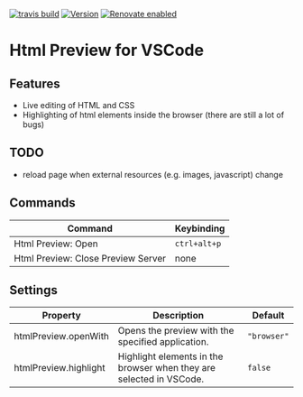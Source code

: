 [![travis build](https://img.shields.io/travis/com/SimonSiefke/vscode-html-preview.svg?style=flat-square)](https://travis-ci.com/SimonSiefke/vscode-html-preview) [![Version](https://vsmarketplacebadge.apphb.com/version/SimonSiefke.html-preview.svg)](https://marketplace.visualstudio.com/items?itemName=SimonSiefke.html-preview) [![Renovate enabled](https://img.shields.io/badge/renovate-enabled-brightgreen.svg)](https://renovatebot.com/)

# Html Preview for VSCode

<!-- TODO demo gif -->

## Features

- Live editing of HTML and CSS
- Highlighting of html elements inside the browser (there are still a lot of bugs)

## TODO

- reload page when external resources (e.g. images, javascript) change

## Commands

| Command                            | Keybinding   |
| ---------------------------------- | ------------ |
| Html Preview: Open                 | `ctrl+alt+p` |
| Html Preview: Close Preview Server | none         |

## Settings

| Property              | Description                                                         | Default     |
| --------------------- | ------------------------------------------------------------------- | ----------- |
| htmlPreview.openWith  | Opens the preview with the specified application.                   | `"browser"` |
| htmlPreview.highlight | Highlight elements in the browser when they are selected in VSCode. | `false`     |

<!-- TODO bug: type <h1>a</h1>, select a , type b, $node is undefined -->

<!-- TODO use child process for efficiency -->
<!-- TODO implicit head body tbody tags -->

<!-- autoreload extension: nodemon --watch **/dist/** --exec node scripts/update-extension.js -->

<!-- TODO support insertion of element via javascript, preview insertions can be done by referencing beforeid and afterid -->

<!-- TODO debug why live preview isn't working on chrome on mobile android -->
<!-- TODO automatically open browser -->

<!-- TODO live js via chrome devtools api / firefox devtools api similar to lighttable/brackets with chrome -->

<!-- TODO http caching -->

<!-- TODO stop probably not necessary because we can just disconnect when there are no more open sockets (meaning the user has closed the browser and probably wants to close the preview anyway, also he can just reopen the preview) -->

<!-- TODO when opening preview, open new files to the left -->

<!-- TODO shtml -->
<!-- TODO htm -->
<!-- TODO proxy? -->
<!-- TODO cors -->
<!-- TODO element moves https://trello.com/c/yMmDFqdq/928-live-html-support-moves -->
<!-- TODO better highlight position matching -->
<!-- TODO create vscode.workspace.createfilesystemwatcher -->
<!-- TODO pretty urls when opening, e.g. localhost:3000 instead of localhost:3000/index.html -->
<!-- TODO figure out whats best when another application is blocking the port (killing it or using another port) -->
<!-- TODO dispose listeners in live preview -->
<!-- TODO test when index.html is created or deleted, same for related files -->
<!-- TODO maybe use webworker when there is actually a lot of processing on the client -->
<!-- TODO test when css is deleted/created -->
<!-- TODO multiple files at the same time, only reload index.html and not about.html when index.html is changed -->
<!-- TODO like brackets: when no html file is opened, find the closest html file and open it -->
<!-- TODO move extension tests to html-preview-service -->
<!-- TODO select text in editor when selected in browser -->
<!-- TODO fix bug <body>
  <ul>
    <li>live edit</li>
    <li>another one</li>
    <li></li>
    <li></li>
  </ul>
  <div></div>
  TabNine::live TabNine::an

  <button>
  this is tab nice
  <span>
  this
  is TabNine
  <ul>

  <li>another</li>
  <li></li>
  <li></li>
  <li></li>
  </span>
  </button>
</body>
 cannot start with invalid html-->
<!-- TODO build badge should have same style as other badges -->

<!-- TODO bug
<h1>hello world</h1>

this is live edit

insert <p></p> around text
then replace the p with h2
not working
 -->

<!-- TODO bug insert ! press tab with emmet, shows $node is not defined -->
<!-- TODO reload plugin not working when opening preview inside vscode -->
<!-- TODO liveshare integration -->
